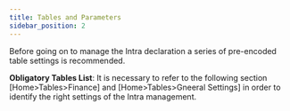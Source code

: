 ```yaml
---
title: Tables and Parameters
sidebar_position: 2
---
```


Before going on to manage the Intra declaration a series of pre-encoded table settings is recommended.

**Obligatory Tables List**: It is necessary to refer to the following section [Home>Tables>Finance] and [Home>Tables>Gneeral Settings] in order to identify the right settings of the Intra management.






